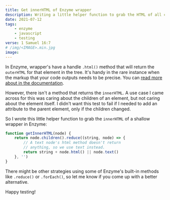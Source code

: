 ```yaml
---
title: Get innerHTML of Enzyme wrapper
description: Writing a little helper function to grab the HTML of all children of a shallow wrapper in Enzyme
date: 2021-07-12
tags:
    - enzyme
    - javascript
    - testing
verse: 1 Samuel 16:7
# /img/<IMAGE>.min.jpg
image:
---
```


In Enzyme, wrapper's have a handle `.html()` method that will return the `outerHTML` for that element in the tree. It's handy in the rare instance when the markup that your code outputs needs to be precise. You can [read more about in the documentation](https://enzymejs.github.io/enzyme/docs/api/ShallowWrapper/html.html).

However, there isn't a method that returns the `innerHTML`. A use case I came across for this was caring about the children of an element, but not caring about the element itself. I didn't want this test to fail if I needed to add an attribute to the parent element, only if the children changed.

So I wrote this little helper function to grab the `innerHTML` of a shallow wrapper in Enzyme:

```js
function getInnerHTML(node) {
    return node.children().reduce((string, node) => {
        // A text node's html method doesn't return
        // anything, so we use text instead.
        return string + node.html() || node.text()
    }, '')
}
```

There might be other strategies using some of Enzyme's built-in methods like `.reduce()` or `.forEach()`, so let me know if you come up with a better alternative.

Happy testing!
